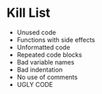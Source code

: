 Kill List
=========
* Unused code
* Functions with side effects
* Unformatted code
* Repeated code blocks
* Bad variable names
* Bad indentation
* No use of comments
* UGLY CODE
